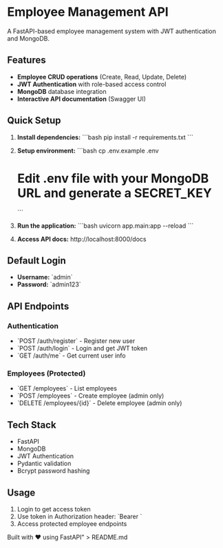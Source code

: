 # Employee Management API

A FastAPI-based employee management system with JWT authentication and MongoDB.

## Features

- **Employee CRUD operations** (Create, Read, Update, Delete)
- **JWT Authentication** with role-based access control
- **MongoDB** database integration
- **Interactive API documentation** (Swagger UI)

## Quick Setup

1. **Install dependencies:**
   \`\`\`bash
   pip install -r requirements.txt
   \`\`\`

2. **Setup environment:**
   \`\`\`bash
   cp .env.example .env
   # Edit .env file with your MongoDB URL and generate a SECRET_KEY
   \`\`\`

3. **Run the application:**
   \`\`\`bash
   uvicorn app.main:app --reload
   \`\`\`

4. **Access API docs:** http://localhost:8000/docs

## Default Login

- **Username:** \`admin\`
- **Password:** \`admin123\`

## API Endpoints

### Authentication
- \`POST /auth/register\` - Register new user
- \`POST /auth/login\` - Login and get JWT token
- \`GET /auth/me\` - Get current user info

### Employees (Protected)
- \`GET /employees\` - List employees
- \`POST /employees\` - Create employee (admin only)
- \`DELETE /employees/{id}\` - Delete employee (admin only)

## Tech Stack

- FastAPI
- MongoDB
- JWT Authentication
- Pydantic validation
- Bcrypt password hashing

## Usage

1. Login to get access token
2. Use token in Authorization header: \`Bearer <token>\`
3. Access protected employee endpoints

Built with ❤️ using FastAPI" > README.md
